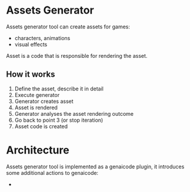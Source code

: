 # Assets Generator

Assets generator tool can create assets for games:

- characters, animations
- visual effects

Asset is a code that is responsible for rendering the asset.

## How it works

1. Define the asset, describe it in detail
2. Execute generator
3. Generator creates asset
4. Asset is rendered
5. Generator analyses the asset rendering outcome
6. Go back to point 3 (or stop iteration)
7. Asset code is created

# Architecture

Assets generator tool is implemented as a genaicode plugin, it introduces some additional actions to genaicode:

-
